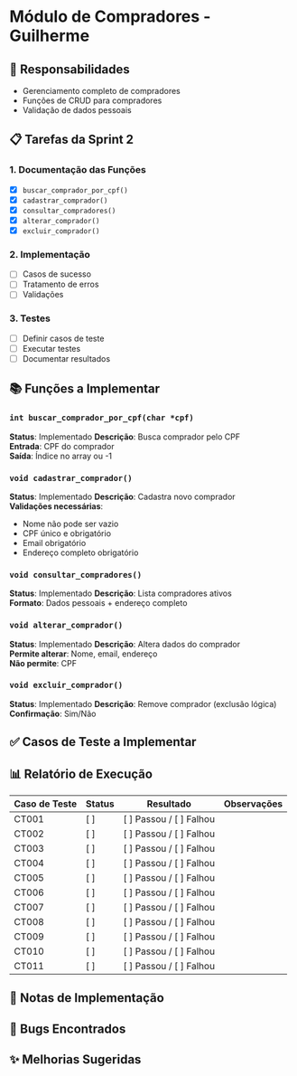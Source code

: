# Módulo de Compradores - Guilherme

## 🎯 Responsabilidades
- Gerenciamento completo de compradores
- Funções de CRUD para compradores
- Validação de dados pessoais

## 📋 Tarefas da Sprint 2

### 1. Documentação das Funções
- [X] `buscar_comprador_por_cpf()`
- [X] `cadastrar_comprador()`
- [X] `consultar_compradores()`
- [X] `alterar_comprador()`
- [X] `excluir_comprador()`

### 2. Implementação
- [ ] Casos de sucesso
- [ ] Tratamento de erros
- [ ] Validações

### 3. Testes
- [ ] Definir casos de teste
- [ ] Executar testes
- [ ] Documentar resultados

## 📚 Funções a Implementar

### `int buscar_comprador_por_cpf(char *cpf)`
**Status**:  Implementado
**Descrição**: Busca comprador pelo CPF  
**Entrada**: CPF do comprador  
**Saída**: Índice no array ou -1  

### `void cadastrar_comprador()`
**Status**:  Implementado
**Descrição**: Cadastra novo comprador  
**Validações necessárias**:
- Nome não pode ser vazio
- CPF único e obrigatório
- Email obrigatório
- Endereço completo obrigatório

### `void consultar_compradores()`
**Status**:   Implementado
**Descrição**: Lista compradores ativos  
**Formato**: Dados pessoais + endereço completo

### `void alterar_comprador()`
**Status**:   Implementado
**Descrição**: Altera dados do comprador  
**Permite alterar**: Nome, email, endereço  
**Não permite**: CPF

### `void excluir_comprador()`
**Status**:   Implementado
**Descrição**: Remove comprador (exclusão lógica)  
**Confirmação**: Sim/Não

## ✅ Casos de Teste a Implementar


## 📊 Relatório de Execução
<!-- A ser preenchido durante a execução dos testes -->

| Caso de Teste | Status | Resultado | Observações |
|---------------|--------|-----------|-------------|
| CT001 | [ ] | [ ] Passou / [ ] Falhou | |
| CT002 | [ ] | [ ] Passou / [ ] Falhou | |
| CT003 | [ ] | [ ] Passou / [ ] Falhou | |
| CT004 | [ ] | [ ] Passou / [ ] Falhou | |
| CT005 | [ ] | [ ] Passou / [ ] Falhou | |
| CT006 | [ ] | [ ] Passou / [ ] Falhou | |
| CT007 | [ ] | [ ] Passou / [ ] Falhou | |
| CT008 | [ ] | [ ] Passou / [ ] Falhou | |
| CT009 | [ ] | [ ] Passou / [ ] Falhou | |
| CT010 | [ ] | [ ] Passou / [ ] Falhou | |
| CT011 | [ ] | [ ] Passou / [ ] Falhou | |


## 📝 Notas de Implementação
<!-- Adicionar observações durante o desenvolvimento -->

## 🐛 Bugs Encontrados
<!-- Documentar problemas encontrados -->

## ✨ Melhorias Sugeridas
<!-- Sugestões para versões futuras -->

